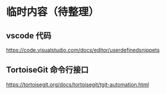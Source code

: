 # 临时内容（待整理）

## vscode 代码

https://code.visualstudio.com/docs/editor/userdefinedsnippets


## TortoiseGit 命令行接口

https://tortoisegit.org/docs/tortoisegit/tgit-automation.html
